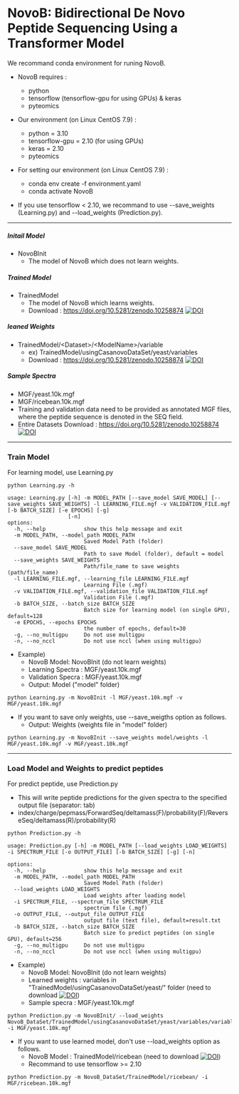 # NovoB: Bidirectional De Novo Peptide Sequencing Using a Transformer Model

We recommand conda environment for runing NovoB.<p>
- NovoB requires :
  - python
  - tensorflow (tensorflow-gpu for using GPUs) & keras
  - pyteomics

- Our environment (on Linux CentOS 7.9) :
  - python = 3.10
  - tensorflow-gpu = 2.10 (for using GPUs)
  - keras = 2.10
  - pyteomics

- For setting our environment (on Linux CentOS 7.9) :
  - conda env create -f environment.yaml
  - conda activate NovoB

- If you use tensorflow < 2.10, we recommand to use --save_weights (Learning.py) and --load_weights (Prediction.py).

***

##### Initail Model
- NovoBInit
  - The model of NovoB which does not learn weights.
##### Trained Model
- TrainedModel
  - The model of NovoB which learns weights.
  - Download : https://doi.org/10.5281/zenodo.10258874 <a href="https://doi.org/10.5281/zenodo.10258874"><img src="https://zenodo.org/badge/DOI/10.5281/zenodo.10258874.svg" alt="DOI"></a>
##### leaned Weights
- TrainedModel/\<Dataset\>/\<ModelName\>/variable
  - ex) TrainedModel/usingCasanovoDataSet/yeast/variables
  - Download : https://doi.org/10.5281/zenodo.10258874 <a href="https://doi.org/10.5281/zenodo.10258874"><img src="https://zenodo.org/badge/DOI/10.5281/zenodo.10258874.svg" alt="DOI"></a>
##### Sample Spectra 
- MGF/yeast.10k.mgf
- MGF/ricebean.10k.mgf
- Training and validation data need to be provided as annotated MGF files, where the peptide sequence is denoted in the SEQ field.
- Entire Datasets Download : https://doi.org/10.5281/zenodo.10258874 <a href="https://doi.org/10.5281/zenodo.10258874"><img src="https://zenodo.org/badge/DOI/10.5281/zenodo.10258874.svg" alt="DOI"></a>

***

### Train Model
For learning model, use Learning.py

```
python Learning.py -h

usage: Learning.py [-h] -m MODEL_PATH [--save_model SAVE_MODEL] [--save_weights SAVE_WEIGHTS] -l LEARNING_FILE.mgf -v VALIDATION_FILE.mgf [-b BATCH_SIZE] [-e EPOCHS] [-g]
                   [-n]
options:
  -h, --help            show this help message and exit
  -m MODEL_PATH, --model_path MODEL_PATH
                        Saved Model Path (folder)
  --save_model SAVE_MODEL
                        Path to save Model (folder), default = model
  --save_weights SAVE_WEIGHTS
                        Path/file_name to save weights (path/file_name)
  -l LEARNING_FILE.mgf, --learning_file LEARNING_FILE.mgf
                        Learning File (.mgf)
  -v VALIDATION_FILE.mgf, --validation_file VALIDATION_FILE.mgf
                        Validation File (.mgf)
  -b BATCH_SIZE, --batch_size BATCH_SIZE
                        Batch size for learning model (on single GPU), default=128
  -e EPOCHS, --epochs EPOCHS
                        the number of epochs, default=30
  -g, --no_multigpu     Do not use multigpu
  -n, --no_nccl         Do not use nccl (when using multigpu)
```

- Example)
  - NovoB Model: NovoBInit (do not learn weights)
  - Learning Spectra : MGF/yeast.10k.mgf
  - Validation Specra : MGF/yeast.10k.mgf
  - Output: Model ("model" folder)
```
python Learning.py -m NovoBInit -l MGF/yeast.10k.mgf -v MGF/yeast.10k.mgf
```

- If you want to save only weights, use --save_weigths option as follows.
  - Output: Weights (weights file in "model" folder)
```
python Learning.py -m NovoBInit --save_weights model/weights -l MGF/yeast.10k.mgf -v MGF/yeast.10k.mgf
```


***

### Load Model and Weights to predict peptides
For predict peptide, use Prediction.py
- This will write peptide predictions for the given spectra to the specified output file (separator: tab)
- index/charge/pepmass/ForwardSeq/deltamass(F)/probability(F)/ReverseSeq/deltamass(R)/probability(R)

```
python Prediction.py -h

usage: Prediction.py [-h] -m MODEL_PATH [--load_weights LOAD_WEIGHTS] -i SPECTRUM_FILE [-o OUTPUT_FILE] [-b BATCH_SIZE] [-g] [-n]

options:
  -h, --help            show this help message and exit
  -m MODEL_PATH, --model_path MODEL_PATH
                        Saved Model Path (folder)
  --load_weights LOAD_WEIGHTS
                        Load weights after loading model
  -i SPECTRUM_FILE, --spectrum_file SPECTRUM_FILE
                        spectrum file (.mgf)
  -o OUTPUT_FILE, --output_file OUTPUT_FILE
                        output file (text file), default=result.txt
  -b BATCH_SIZE, --batch_size BATCH_SIZE
                        Batch size to predict peptides (on single GPU), default=256
  -g, --no_multigpu     Do not use multigpu
  -n, --no_nccl         Do not use nccl (when using multigpu)
```

- Example)
  - NovoB Model: NovoBInit (do not learn weights)
  - Learned weights : variables in "TrainedModel/usingCasanovoDataSet/yeast/" folder (need to download <a href="https://doi.org/10.5281/zenodo.10258874"><img src="https://zenodo.org/badge/DOI/10.5281/zenodo.10258874.svg" alt="DOI"></a>)
  - Sample specra : MGF/yeast.10k.mgf
```
python Prediction.py -m NovoBInit/ --load_weights NovoB_DataSet/TrainedModel/usingCasanovoDataSet/yeast/variables/variables -i MGF/yeast.10k.mgf
```

- If you want to use learned model, don't use --load_weights option as follows.
  - NovoB Model : TrainedModel/ricebean (need to download <a href="https://doi.org/10.5281/zenodo.10258874"><img src="https://zenodo.org/badge/DOI/10.5281/zenodo.10258874.svg" alt="DOI"></a>)
  - Recommand to use tensorflow >= 2.10
```
python Prediction.py -m NovoB_DataSet/TrainedModel/ricebean/ -i MGF/ricebean.10k.mgf
```
